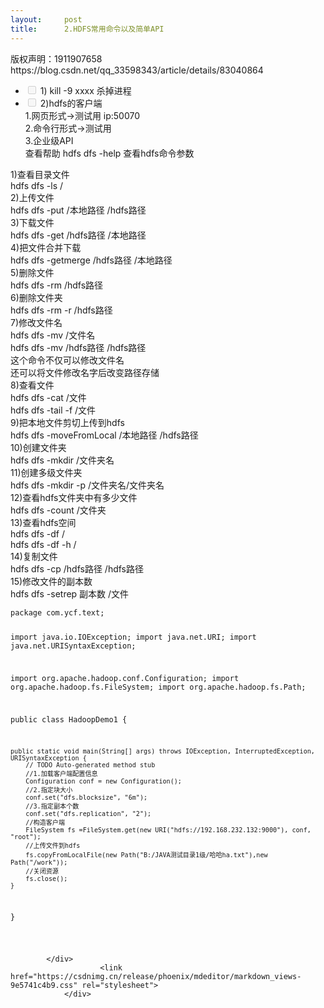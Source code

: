 ```yaml
---
layout:     post
title:      2.HDFS常用命令以及简单API
---
```

<div id="article_content" class="article_content clearfix csdn-tracking-statistics" data-pid="blog" data-mod="popu_307" data-dsm="post">
								<div class="article-copyright">
					版权声明：1911907658					https://blog.csdn.net/qq_33598343/article/details/83040864				</div>
								            <div id="content_views" class="markdown_views prism-atom-one-dark">
							<!-- flowchart 箭头图标 勿删 -->
							<svg xmlns="http://www.w3.org/2000/svg" style="display: none;"><path stroke-linecap="round" d="M5,0 0,2.5 5,5z" id="raphael-marker-block" style="-webkit-tap-highlight-color: rgba(0, 0, 0, 0);"></path></svg>
							<ul>
<li class="task-list-item"><input type="checkbox" class="task-list-item-checkbox" disabled> 1) kill -9 xxxx 杀掉进程</li>
<li class="task-list-item"><input type="checkbox" class="task-list-item-checkbox" disabled> 2)hdfs的客户端<br>
1.网页形式-&gt;测试用 	ip:50070<br>
2.命令行形式-&gt;测试用<br>
3.企业级API<br>
查看帮助 hdfs dfs -help 查看hdfs命令参数</li>
</ul>
<p>1)查看目录文件<br>
hdfs dfs -ls /<br>
2)上传文件<br>
hdfs dfs -put /本地路径  /hdfs路径<br>
3)下载文件<br>
hdfs dfs -get  /hdfs路径 /本地路径<br>
4)把文件合并下载<br>
hdfs dfs -getmerge /hdfs路径 /本地路径<br>
5)删除文件<br>
hdfs dfs -rm /hdfs路径<br>
6)删除文件夹<br>
hdfs dfs -rm -r /hdfs路径<br>
7)修改文件名<br>
hdfs dfs -mv /文件名<br>
hdfs dfs -mv  /hdfs路径 /hdfs路径<br>
这个命令不仅可以修改文件名<br>
还可以将文件修改名字后改变路径存储<br>
8)查看文件<br>
hdfs dfs -cat /文件<br>
hdfs dfs -tail -f /文件<br>
9)把本地文件剪切上传到hdfs<br>
hdfs dfs -moveFromLocal /本地路径 /hdfs路径<br>
10)创建文件夹<br>
hdfs dfs -mkdir /文件夹名<br>
11)创建多级文件夹<br>
hdfs dfs -mkdir -p  /文件夹名/文件夹名<br>
12)查看hdfs文件夹中有多少文件<br>
hdfs dfs -count /文件夹<br>
13)查看hdfs空间<br>
hdfs dfs -df /<br>
hdfs dfs -df -h /<br>
14)复制文件<br>
hdfs dfs  -cp  /hdfs路径 /hdfs路径<br>
15)修改文件的副本数<br>
hdfs dfs -setrep  副本数 /文件</p>
<pre><code>package com.ycf.text;

import java.io.IOException;
import java.net.URI;
import java.net.URISyntaxException;

import org.apache.hadoop.conf.Configuration;
import org.apache.hadoop.fs.FileSystem;
import org.apache.hadoop.fs.Path;


public class HadoopDemo1 {

	public static void main(String[] args) throws IOException, InterruptedException, URISyntaxException {
		// TODO Auto-generated method stub
		//1.加载客户端配置信息
		Configuration conf = new Configuration();
		//2.指定块大小
		conf.set("dfs.blocksize", "6m");
		//3.指定副本个数
		conf.set("dfs.replication", "2");
		//构造客户端
		FileSystem fs =FileSystem.get(new URI("hdfs://192.168.232.132:9000"), conf, "root");
		//上传文件到hdfs
		fs.copyFromLocalFile(new Path("B:/JAVA测试目录1级/哈哈ha.txt"),new Path("/work"));
		//关闭资源
		fs.close();
	}

}

</code></pre>

            </div>
						<link href="https://csdnimg.cn/release/phoenix/mdeditor/markdown_views-9e5741c4b9.css" rel="stylesheet">
                </div>